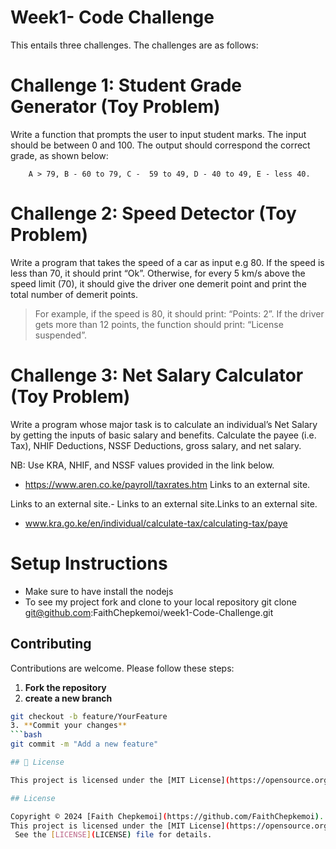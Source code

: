 # Week1- Code Challenge
 This entails three challenges. The challenges are as follows:

 # Challenge 1: Student Grade Generator (Toy Problem)
   Write a function that prompts the user to input student marks. The input should be between 0 and 100. The output should correspond the correct grade, as shown below: 

        A > 79, B - 60 to 79, C -  59 to 49, D - 40 to 49, E - less 40.
        
# Challenge 2: Speed Detector (Toy Problem)
 Write a program that takes the speed of a car as input e.g 80. If the speed is less than 70, it should print “Ok”. Otherwise, for every 5 km/s above the speed limit (70), it should give the driver one demerit point and print the total number of demerit points.

   > For example, if the speed is 80, it should print: “Points: 2”. If the driver gets more than 12 points, the function should print: “License suspended”.

 # Challenge 3: Net Salary Calculator (Toy Problem)
   Write a program whose major task is to calculate an individual’s Net Salary by getting the inputs of basic salary and benefits. Calculate the payee (i.e. Tax), NHIF Deductions, NSSF Deductions, gross salary, and net salary. 

NB: Use KRA, NHIF, and NSSF values provided in the link below.

- https://www.aren.co.ke/payroll/taxrates.htm Links to an external site.

Links to an external site.-  Links to an external site.Links to an external site.

- www.kra.go.ke/en/individual/calculate-tax/calculating-tax/paye

# Setup Instructions
- Make sure to have install the nodejs
- To see my project fork and clone to your local repository
git clone git@github.com:FaithChepkemoi/week1-Code-Challenge.git
## Contributing
Contributions are welcome. Please follow these steps:
1. **Fork the repository**
2. **create a new branch**
```bash
git checkout -b feature/YourFeature
3. **Commit your changes**
```bash
git commit -m "Add a new feature"

## 📝 License

This project is licensed under the [MIT License](https://opensource.org/licenses/MIT). See the [LICENSE](LICENSE) file for details.

## License

Copyright © 2024 [Faith Chepkemoi](https://github.com/FaithChepkemoi).  
This project is licensed under the [MIT License](https://opensource.org/licenses/MIT).
 See the [LICENSE](LICENSE) file for details.